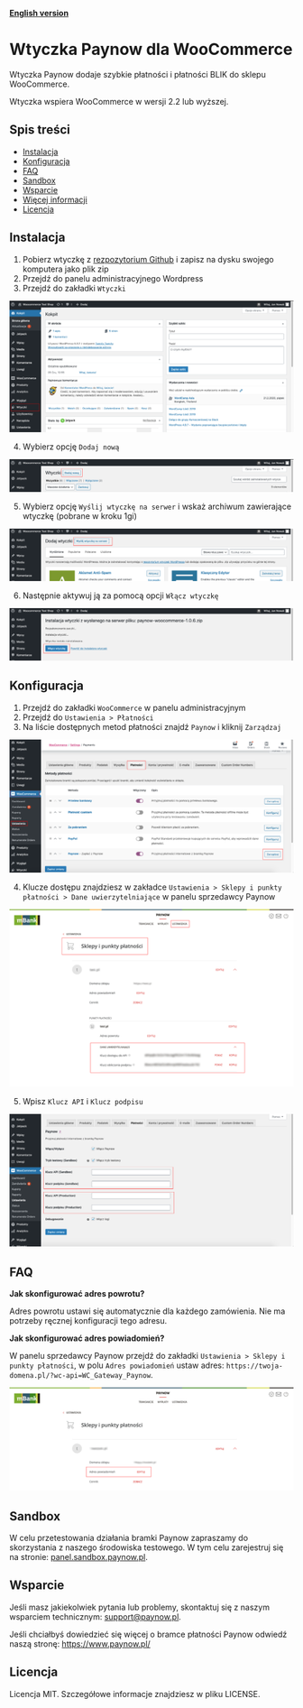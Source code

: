 [**English version**][ext0]
# Wtyczka Paynow dla WooCommerce

Wtyczka Paynow dodaje szybkie płatności i płatności BLIK do sklepu WooCommerce.

Wtyczka wspiera WooCommerce w wersji 2.2 lub wyższej.

## Spis treści


* [Instalacja](#instalacja)
* [Konfiguracja](#konfiguracja)
* [FAQ](#FAQ)
* [Sandbox](#sandbox)
* [Wsparcie](#wsparcie)
* [Więcej informacji](#wsparcie)
* [Licencja](#licencja)

## Instalacja
1. Pobierz  wtyczkę z [rezpozytorium Github][ext1] i zapisz na dysku swojego komputera jako plik zip
2. Przejdź do panelu administracyjnego Wordpress
3. Przejdź do zakładki `Wtyczki`

![Instalacja krok 5][ext3]

4. Wybierz opcję `Dodaj nową` 

![Instalacja krok 6][ext4]

5. Wybierz opcję `Wyślij wtyczkę na serwer` i wskaż archiwum zawierające wtyczkę (pobrane w kroku 1gi)

![Instalacja krok 7][ext5]

6. Następnie aktywuj ją za pomocą opcji `Włącz wtyczkę`

![Instalacja krok 8][ext6]

## Konfiguracja
1. Przejdź do zakładki `WooCommerce` w panelu administracyjnym
2. Przejdź do `Ustawienia > Płatności`
3. Na liście dostępnych metod płatności znajdź `Paynow` i kliknij `Zarządzaj`

![Konfiguracja krok 3][ext7]

4. Klucze dostępu znajdziesz w zakładce `Ustawienia > Sklepy i punkty płatności > Dane uwierzytelniające` w panelu sprzedawcy Paynow

![Konfiguracja krok 4][ext8]

5. Wpisz `Klucz API` i `Klucz podpisu`

![Konfiguracja krok 5][ext9]

## FAQ
**Jak skonfigurować adres powrotu?**

Adres powrotu ustawi się automatycznie dla każdego zamówienia. Nie ma potrzeby ręcznej konfiguracji tego adresu.

**Jak skonfigurować adres powiadomień?**

W panelu sprzedawcy Paynow  przejdź do zakładki `Ustawienia > Sklepy i punkty płatności`, w polu `Adres powiadomień` ustaw adres:
`https://twoja-domena.pl/?wc-api=WC_Gateway_Paynow`.

![Konfiguracja adresu powiadomień][ext10]

## Sandbox
W celu przetestowania działania bramki Paynow zapraszamy do skorzystania z naszego środowiska testowego. W tym celu zarejestruj się na stronie: [panel.sandbox.paynow.pl][ext2]. 

## Wsparcie
Jeśli masz jakiekolwiek pytania lub problemy, skontaktuj się z naszym wsparciem technicznym: support@paynow.pl.

Jeśli chciałbyś dowiedzieć się więcej o bramce płatności Paynow odwiedź naszą stronę: https://www.paynow.pl/

## Licencja
Licencja MIT. Szczegółowe informacje znajdziesz w pliku LICENSE.

[ext0]: README.EN.md
[ext1]: https://github.com/pay-now/paynow-woocommerce/releases/latest
[ext2]: https://panel.sandbox.paynow.pl/auth/register
[ext3]: instruction/step1.png
[ext4]: instruction/step2.png
[ext5]: instruction/step3.png
[ext6]: instruction/step4.png
[ext7]: instruction/step5.png
[ext8]: instruction/step6.png
[ext9]: instruction/step7.png
[ext10]: instruction/step8.png